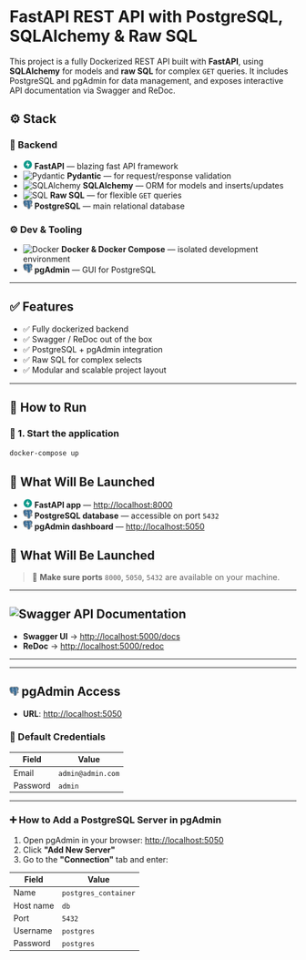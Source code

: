 # FastAPI REST API with PostgreSQL, SQLAlchemy & Raw SQL

This project is a fully Dockerized REST API built with **FastAPI**, using **SQLAlchemy** for models and **raw SQL** for complex `GET` queries. It includes PostgreSQL and pgAdmin for data management, and exposes interactive API documentation via Swagger and ReDoc.

## ⚙️ Stack

### 🧠 Backend

- <img src="https://raw.githubusercontent.com/github/explore/main/topics/fastapi/fastapi.png" alt="FastAPI" width="16" height="16" /> **FastAPI** — blazing fast API framework
- <img src="https://avatars.githubusercontent.com/u/110818415?s=200&v=4" alt="Pydantic" width="16" /> **Pydantic** — for request/response validation
- <img src="https://www.sqlalchemy.org/img/sqla_logo.png" alt="SQLAlchemy" width="64" /> **SQLAlchemy** — ORM for models and inserts/updates
- <img src="https://w7.pngwing.com/pngs/525/959/png-transparent-microsoft-azure-sql-database-microsoft-sql-server-cloud-computing-text-trademark-logo.png" alt="SQL" width="24" /> **Raw SQL** — for flexible `GET` queries
- <img src="https://raw.githubusercontent.com/github/explore/main/topics/postgresql/postgresql.png" alt="PostgreSQL" width="16" /> **PostgreSQL** — main relational database

### ⚙️ Dev & Tooling

- <img src="https://cdn4.iconfinder.com/data/icons/logos-and-brands/512/97_Docker_logo_logos-512.png" alt="Docker" width="16" /> **Docker & Docker Compose** — isolated development environment
- <img src="https://raw.githubusercontent.com/github/explore/main/topics/postgresql/postgresql.png" alt="PostgreSQL" width="16" /> **pgAdmin** — GUI for PostgreSQL

---

## ✅ Features

- ✅ Fully dockerized backend
- ✅ Swagger / ReDoc out of the box
- ✅ PostgreSQL + pgAdmin integration
- ✅ Raw SQL for complex selects
- ✅ Modular and scalable project layout

---

## 🚀 How to Run

### 🔧 1. Start the application

```bash
docker-compose up
```

## 🚀 What Will Be Launched

- <img src="https://raw.githubusercontent.com/github/explore/main/topics/fastapi/fastapi.png" alt="FastAPI" width="16" height="16" /> **FastAPI app** — [http://localhost:8000](http://localhost:8000)
- <img src="https://raw.githubusercontent.com/github/explore/main/topics/postgresql/postgresql.png" alt="PostgreSQL" width="16" /> **PostgreSQL database** — accessible on port `5432`
- <img src="https://raw.githubusercontent.com/github/explore/main/topics/postgresql/postgresql.png" alt="PostgreSQL" width="16" /> **pgAdmin dashboard** — [http://localhost:5050](http://localhost:5050)

## 🚀 What Will Be Launched

> 📌 **Make sure ports** `8000`, `5050`, `5432` are available on your machine.

---

## <img src="https://static-00.iconduck.com/assets.00/swagger-icon-2048x2048-563qbzey.png" alt="Swagger" width="16" /> API Documentation

- **Swagger UI** → [http://localhost:5000/docs](http://localhost:5000/docs)
- **ReDoc** → [http://localhost:5000/redoc](http://localhost:5000/redoc)

---

---

## <img src="https://raw.githubusercontent.com/github/explore/main/topics/postgresql/postgresql.png" alt="PostgreSQL" width="16" /> pgAdmin Access

- **URL**: [http://localhost:5050](http://localhost:5050)

### 🔐 Default Credentials

| Field    | Value             |
| -------- | ----------------- |
| Email    | `admin@admin.com` |
| Password | `admin`           |

---

### ➕ How to Add a PostgreSQL Server in pgAdmin

1. Open pgAdmin in your browser: [http://localhost:5050](http://localhost:5050)
2. Click **"Add New Server"**
3. Go to the **"Connection"** tab and enter:

| Field     | Value                |
| --------- | -------------------- |
| Name      | `postgres_container` |
| Host name | `db`                 |
| Port      | `5432`               |
| Username  | `postgres`           |
| Password  | `postgres`           |
